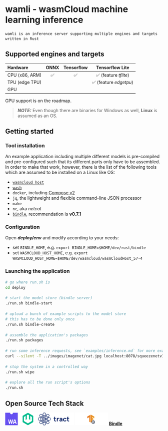 # wamli - wasmCloud machine learning inference

~~~
wamli is an inference server supporting multiple engines and targets written in Rust
~~~

## Supported engines and targets

   Hardware         |    ONNX           |  Tensorflow       |  Tensorflow Lite        |
  :---------------  | :---------------: | :---------------: | :---------------:       |
  CPU (x86, ARM)    | ✅                | ✅                |  ✅ (feature *tflite*)  |
  TPU (edge TPU)    |                   |                   |  ✅ (feature *edgetpu*) |
  GPU               |                   |                   |                         |
  
GPU support is on the roadmap.

> **_NOTE:_**  Even though there are binaries for Windows as well, **Linux** is assumed as an OS.

## Getting started

### Tool installation

An example application including multiple different models is pre-compiled and pre-configured such that its different parts only have to be assembled. In order to make that work, however, there is the list of the following tools which are assumed to be installed on a Linux like OS:

* [`wasmcloud host`](https://wasmcloud.dev/overview/installation/manual-install/)
* [`wash`](https://wasmcloud.dev/overview/installation/)
* `docker`, including [Compose v2](https://docs.docker.com/compose/#installing-compose-v2)
* `jq`, the lightweight and flexible command-line JSON processor
* `make`
* `nc`, aka *netcat*
* [`bindle`](https://github.com/deislabs/bindle/tags), recommendation is __v0.7.1__

### Configuration

Open __*deploy/env*__ and modify according to your needs:
* set `BINDLE_HOME`, e.g. `export BINDLE_HOME=$HOME/dev/rust/bindle`
* set `WASMCLOUD_HOST_HOME`, e.g. `export WASMCLOUD_HOST_HOME=$HOME/dev/wasmcloud/wasmCloudHost_57-4`

### Launching the application

```bash
# go where run.sh is
cd deploy

# start the model store (bindle server)
./run.sh bindle-start

# upload a bunch of example scripts to the model store
# this has to be done only once
./run.sh bindle-create

# assemble the application's packages
./run.sh packages

# run some inference requests, see `examples/inference.md` for more examples
curl --silent -T ../images/imagenet/cat.jpg localhost:8078/squeezenetv117/matches | jq

# stop the system in a controlled way
./run.sh wipe

# explore all the run script's options
./run.sh
```

## Open Source Tech Stack

[<img src="readme_files/webassembly_logo.png" alt="webassembly" height=40>](https://webassembly.org/)
[<img src="readme_files/wasmcloud_logo.png" alt="wasmcloud" height=40>](https://wasmcloud.dev/)
[<img src="readme_files/tract-horizontal-blue.png" alt="tract" height=40>](https://github.com/sonos/tract)
[<img src="readme_files/tflite.png" alt="tract" height=40>](https://www.tensorflow.org/lite)
[**Bindle**](https://github.com/deislabs/bindle)
